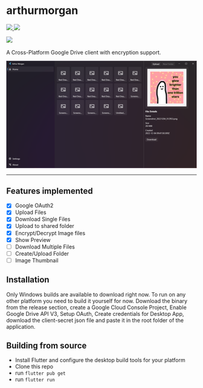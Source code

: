 # arthurmorgan

<a title="Made with Flutter" href="https://github.com/flutter">
  <img
    src="https://img.shields.io/badge/Made%20with-Flutter-blueviolet"
  >
</a>

<a title="Made with Fluent Design" href="https://github.com/bdlukaa/fluent_ui">
  <img
    src="https://img.shields.io/badge/Fluent-Design-blue"
  >
</a>

<a><img src="https://img.shields.io/github/license/belikesohan/arthurmorgan"></a>

A Cross-Platform Google Drive client with encryption support.

![Screenshot](https://raw.githubusercontent.com/BeLikeSohan/arthurmorgan/main/screenshots/screenshot0.png)

---
## Features implemented
 - [X] Google OAuth2
 - [X] Upload Files
 - [X] Download Single Files
 - [X] Upload to shared folder
 - [X] Encrypt/Decrypt Image files
 - [X] Show Preview
 - [ ] Download Multiple Files
 - [ ] Create/Upload Folder
 - [ ] Image Thumbnail

## Installation
Only Windows builds are available to download right now. To run on any other platform you need to build it yourself for now.
Download the binary from the release section, create a Google Cloud Console Project, Enable Google Drive API V3, Setup OAuth, Create credentials for Desktop App, download the client-secret json file and paste it in the root folder of the application.

## Building from source
 - Install Flutter and configure the desktop build tools for your platform
 - Clone this repo
 - run ``` flutter pub get ```
 - run ``` flutter run ```
